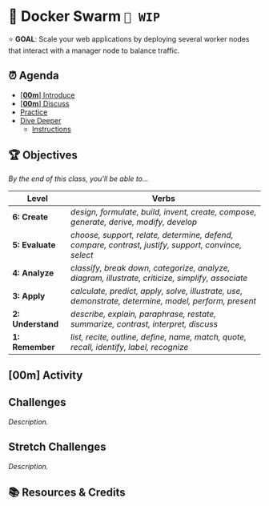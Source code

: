 <!-- Run as a slideshow: reveal-md README.md -w -->
# 🐳 Docker Swarm `🚧 WIP`

⭐️ **GOAL**: Scale your web applications by deploying several worker nodes that interact with a manager node to balance traffic.

<!-- omit in toc -->
## ⏰ Agenda

- [[**00m**] Introduce](#00m-introduce)
- [[**00m**] Discuss](#00m-discuss)
- [Practice](#practice)
- [Dive Deeper](#dive-deeper)
  - [Instructions](#instructions)

<!-- > -->

<!-- omit in toc -->
## 🏆 Objectives

<!-- TODO: Objectives -->

*By the end of this class, you'll be able to&hellip;*

| Level             | Verbs                                                                                                |
| ----------------- | ---------------------------------------------------------------------------------------------------- |
| **6: Create**     | _design, formulate, build, invent, create, compose, generate, derive, modify, develop_               |
| **5: Evaluate**   | *choose, support, relate, determine, defend, compare, contrast, justify, support, convince, select*  |
| **4: Analyze**    | *classify, break down, categorize, analyze, diagram, illustrate, criticize, simplify, associate*     |
| **3: Apply**      | *calculate, predict, apply, solve, illustrate, use, demonstrate, determine, model, perform, present* |
| **2: Understand** | *describe, explain, paraphrase, restate, summarize, contrast, interpret, discuss*                    |
| **1: Remember**   | *list, recite, outline, define, name, match, quote, recall, identify, label, recognize*              |

<!-- > -->

## [**00m**] Activity

<!-- > -->

## Challenges

_Description._

<!-- > -->

## Stretch Challenges

_Description._

<!-- > -->

<!-- omit in toc -->
## 📚 Resources & Credits



<!-- do not edit below this line !-->
[View]: https://tech-at-du.github.io/BEW-2.3-Web-Security/Slides/00-LESSON_NAME_TODO
[Gradescope]: https://www.gradescope.com/courses/133579
[Link]: https://en.wikipedia.org/wiki/HTTP_404
